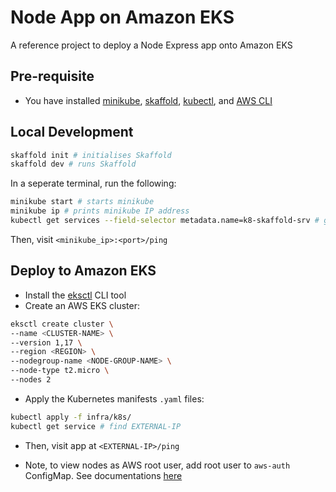# Node App on Amazon EKS

A reference project to deploy a Node Express app onto Amazon EKS

## Pre-requisite

- You have installed [minikube](https://minikube.sigs.k8s.io/docs/start/), [skaffold](https://skaffold.dev/docs/install/), [kubectl](https://kubernetes.io/docs/tasks/tools/install-kubectl-macos/), and [AWS CLI](https://docs.aws.amazon.com/cli/latest/userguide/install-cliv2-mac.html)

## Local Development

```bash
skaffold init # initialises Skaffold
skaffold dev # runs Skaffold
```

In a seperate terminal, run the following:

```bash
minikube start # starts minikube
minikube ip # prints minikube IP address
kubectl get services --field-selector metadata.name=k8-skaffold-srv # get the k8-skaffold-srvservice. Note down port number i.e. 3xxxx
```

Then, visit `<minikube_ip>:<port>/ping`

## Deploy to Amazon EKS

- Install the [eksctl](https://docs.aws.amazon.com/eks/latest/userguide/eksctl.html) CLI tool
- Create an AWS EKS cluster:

```bash
eksctl create cluster \
--name <CLUSTER-NAME> \
--version 1,17 \
--region <REGION> \
--nodegroup-name <NODE-GROUP-NAME> \
--node-type t2.micro \
--nodes 2
```

- Apply the Kubernetes manifests `.yaml` files:

```bash
kubectl apply -f infra/k8s/
kubectl get service # find EXTERNAL-IP
```

- Then, visit app at `<EXTERNAL-IP>/ping`

- Note, to view nodes as AWS root user, add root user to `aws-auth` ConfigMap. See documentations [here](https://docs.aws.amazon.com/eks/latest/userguide/add-user-role.html)

